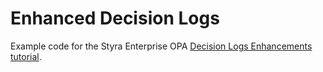 # Enhanced Decision Logs

Example code for the Styra Enterprise OPA [Decision Logs Enhancements tutorial](https://docs.styra.comenterprise-opa/tutorials/decision-logs).
